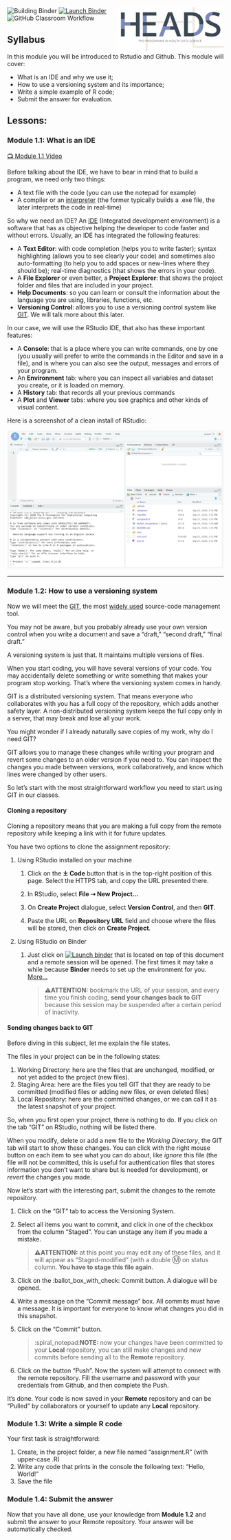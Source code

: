 <!-- README.md is generated from README.Rmd. Please edit that file -->

<img src=".assets/figures/logo.png" align="right" style="float:right;"/>

<!-- start badges -->

<img src="https://github.com/HEADS-UPorto/module-1-nunolourencosilva/workflows/Building%20Binder/badge.svg" alt="Building Binder"/>
<a href="https://mybinder.org/v2/gh/HEADS-UPorto/Rstudio_Env/main?urlpath=git-pull%3Frepo%3Dhttps%253A%252F%252Fgithub.com%252FHEADS-UPorto%252Fmodule-1-nunolourencosilva%26targetPath%3Dheads%26urlpath%3Drstudio%252F%26branch%3Dmaster"><img src="https://mybinder.org/badge_logo.svg" alt="Launch Binder"/></a>

<img src="https://github.com/HEADS-UPorto/module-1-nunolourencosilva/workflows/GitHub%20Classroom%20Workflow/badge.svg?branch=master&event=push" alt="GitHub Classroom Workflow"/>

<!-- end badges -->

Syllabus
--------

In this module you will be introduced to Rstudio and Github. This module
will cover:

-   What is an IDE and why we use it;
-   How to use a versioning system and its importance;
-   Write a simple example of R code;
-   Submit the answer for evaluation.

Lessons:
--------

### Module 1.1: What is an IDE

[:tv: Module 1.1
Video](https://youtu.be/d1PVR37WR_4 "📺 Module 1.1 Video")

Before talking about the IDE, we have to bear in mind that to build a
program, we need only two things:

-   A text file with the code (you can use the notepad for example)
-   A compiler or an
    [interpreter](https://en.wikipedia.org/wiki/Scripting_language) (the
    former typically builds a .exe file, the later interprets the code
    in real-time)

So why we need an IDE? An
[IDE](https://en.wikipedia.org/wiki/Integrated_development_environment)
(Integrated development environment) is a software that has as objective
helping the developer to code faster and without errors. Usually, an IDE
has integrated the following features:

-   A **Text Editor**: with code completion (helps you to write faster);
    syntax highlighting (allows you to see clearly your code) and
    sometimes also auto-formatting (to help you to add spaces or
    new-lines where they should be); real-time diagnostics (that shows
    the errors in your code).
-   A **File Explorer** or even better, a **Project Explorer**: that
    shows the project folder and files that are included in your
    project.
-   **Help Documents**: so you can learn or consult the information
    about the language you are using, libraries, functions, etc.
-   **Versioning Control**: allows you to use a versioning control
    system like [GIT](https://en.wikipedia.org/wiki/Git#Adoption). We
    will talk more about this later.

In our case, we will use the RStudio IDE, that also has these important
features:

-   A **Console**: that is a place where you can write commands, one by
    one (you usually will prefer to write the commands in the Editor and
    save in a file), and is where you can also see the output, messages
    and errors of your program.
-   An **Environment** tab: where you can inspect all variables and
    dataset you create, or it is loaded on memory.
-   A **History** tab: that records all your previous commands
-   A **Plot** and **Viewer** tabs: where you see graphics and other
    kinds of visual content.

Here is a screenshot of a clean install of RStudio:

![](.assets/figures/rstudio.png)

------------------------------------------------------------------------

### Module 1.2: How to use a versioning system

Now we will meet the [GIT](https://en.wikipedia.org/wiki/Git "GIT"), the
most [widely
used](https://ianskerrett.wordpress.com/2014/06/23/eclipse-community-survey-2014-results/)
source-code management tool.

You may not be aware, but you probably already use your own version
control when you write a document and save a “draft,” “second draft,”
“final draft.”

A versioning system is just that. It maintains multiple versions of
files.

When you start coding, you will have several versions of your code. You
may accidentally delete something or write something that makes your
program stop working. That’s where the versioning system comes in handy.

GIT is a distributed versioning system. That means everyone who
collaborates with you has a full copy of the repository, which adds
another safety layer. A non-distributed versioning system keeps the full
copy only in a server, that may break and lose all your work.

You might wonder if I already naturally save copies of my work, why do I
need GIT?

GIT allows you to manage these changes while writing your program and
revert some changes to an older version if you need to. You can inspect
the changes you made between versions, work collaboratively, and know
which lines were changed by other users.

So let’s start with the most straightforward workflow you need to start
using GIT in our classes.

#### Cloning a repository

Cloning a repository means that you are making a full copy from the
remote repository while keeping a link with it for future updates.

You have two options to clone the assignment repository:

1.  Using RStudio installed on your machine

    1.  Click on the **⤓ Code** button that is in the top-right position
        of this page. Select the HTTPS tab, and copy the URL presented
        there.

    2.  In RStudio, select **File ➝ New Project…**

    3.  On **Create Project** dialogue, select **Version Control**, and
        then **GIT**.

    4.  Paste the URL on **Repository URL** field and choose where the
        files will be stored, then click on **Create Project**.

2.  Using RStudio on Binder

    1.  Just click on [![Launch
        binder](https://mybinder.org/badge_logo.svg)](https://patient-cherry-7bc4.franzbischoff.workers.dev)
        that is located on top of this document and a remote session
        will be opened. The first times it may take a while because
        **Binder** needs to set up the environment for you.
        [More…](https://discourse.jupyter.org/t/how-to-reduce-mybinder-org-repository-startup-time/4956 "More about binder")

        > :warning:**ATTENTION:** bookmark the URL of your session, and
        > every time you finish coding, **send your changes back to
        > GIT** because this session may be suspended after a certain
        > period of inactivity.

#### Sending changes back to GIT

Before diving in this subject, let me explain the file states.

The files in your project can be in the following states:

1.  Working Directory: here are the files that are unchanged, modified,
    or not yet added to the project (new files).
2.  Staging Area: here are the files you tell GIT that they are ready to
    be committed (modified files or adding new files, or even deleted
    files)
3.  Local Repository: here are the committed changes, or we can call it
    as the latest snapshot of your project.

So, when you first open your project, there is nothing to do. If you
click on the tab “GIT” on RStudio, nothing will be listed there.

When you modify, delete or add a new file to the *Working Directory*,
the GIT tab will start to show these changes. You can click with the
right mouse button on each item to see what you can do about, like
*ignore* this file (the file will not be committed, this is useful for
authentication files that stores information you don’t want to share but
is needed for development), or *revert* the changes you made.

Now let’s start with the interesting part, submit the changes to the
remote repository.

1.  Click on the “GIT” tab to access the Versioning System.

2.  Select all items you want to commit, and click in one of the
    checkbox from the column “Staged”. You can unstage any item if you
    made a mistake.

    > :warning:**ATTENTION:** at this point you may edit any of these
    > files, and it will appear as “Staged-modified” (with a double :m:
    > on status column. **You have to stage this file again**.

3.  Click on the :ballot\_box\_with\_check: Commit button. A dialogue
    will be opened.

4.  Write a message on the “Commit message” box. All commits must have a
    message. It is important for everyone to know what changes you did
    in this snapshot.

5.  Click on the “Commit” button.

    > :spiral\_notepad:**NOTE:** now your changes have been committed to
    > your **Local** repository, you can still make changes and new
    > commits before sending all to the **Remote** repository.

6.  Click on the button “Push”. Now the system will attempt to connect
    with the remote repository. Fill the username and password with your
    credentials from Github, and then complete the Push.

It’s done. Your code is now saved in your **Remote** repository and can
be “Pulled” by collaborators or yourself to update any **Local**
repository.

### Module 1.3: Write a simple R code

Your first task is straightforward:

1.  Create, in the project folder, a new file named “assignment.R” (with
    upper-case .R)
2.  Write any code that prints in the console the following text:
    “Hello, World!”
3.  Save the file

### Module 1.4: Submit the answer

Now that you have all done, use your knowledge from **Module 1.2** and
submit the answer to your Remote repository. Your answer will be
automatically checked.
